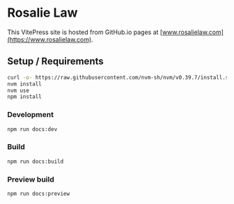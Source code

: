 # Rosalie Law

This VitePress site is hosted from GitHub.io pages at [www.rosalielaw.com](https://www.rosalielaw.com).

## Setup / Requirements

```bash
curl -o- https://raw.githubusercontent.com/nvm-sh/nvm/v0.39.7/install.sh | bash
nvm install
nvm use
npm install
```

### Development

```bash
npm run docs:dev
```

### Build

```bash
npm run docs:build
```

### Preview build

```bash
npm run docs:preview
```
